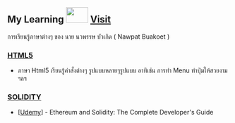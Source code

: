 ## My Learning <img src="https://media.giphy.com/media/oz45ELYgMoYVsZqmor/giphy.gif" height="35" width="50"> [Visit](https://nawastudy-github.web.app/)
การเรียนรู้ภาษาต่างๆ ของ นาย นวพรรษ บัวเกิด ( Nawpat Buakoet ) 

### [HTML5](https://github.com/BeamKunGzMARK/My-Study/tree/main/Html)
- ภาษา Html5 เรียนรู้คำสั่งต่างๆ รูปแบบหลายๆรูปแบบ อาทิเช่น การทำ Menu ทำปุ่มให้สวยงาม ฯลฯ

### [SOLIDITY](https://github.com/BeamKunGzMARK/My-Study/tree/main/Solidity)
- [[Udemy](https://www.udemy.com/course/ethereum-and-solidity-the-complete-developers-guide)] - 
Ethereum and Solidity: The Complete Developer's Guide
